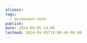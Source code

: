 ```yaml
---
aliases: 
tags:
  - permanent-note
publish: 
date: 2024-09-05 14:06
lastmod: 2024-09-05T14:06:44-04:00
---
```

